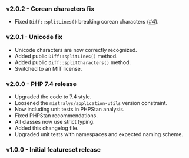 ### v2.0.2 - Corean characters fix
- Fixed `Diff::splitLines()` breaking corean characters ([#4](https://github.com/Mistralys/text-diff/issues/4)).

### v2.0.1 - Unicode fix
- Unicode characters are now correctly recognized.
- Added public `Diff::splitLines()` method.
- Added public `Diff::splitCharacters()` method.
- Switched to an MIT license.

### v2.0.0 - PHP 7.4 release
- Upgraded the code to 7.4 style.
- Loosened the `mistralys/application-utils` version constraint.
- Now including unit tests in PHPStan analysis.
- Fixed PHPStan recommendations.
- All classes now use strict typing.
- Added this changelog file.
- Upgraded unit tests with namespaces and expected naming scheme.

### v1.0.0 - Initial featureset release